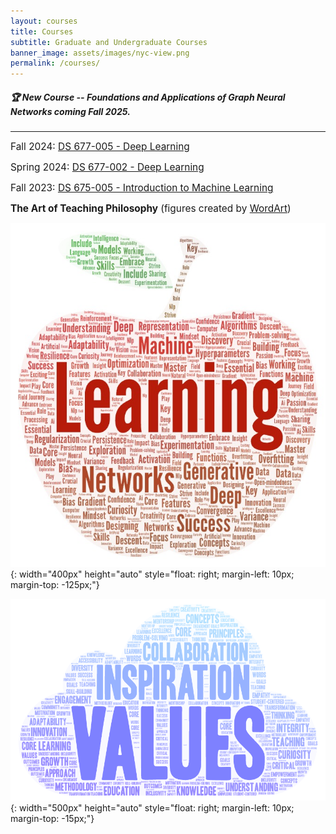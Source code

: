 ```yaml
---
layout: courses
title: Courses
subtitle: Graduate and Undergraduate Courses
banner_image: assets/images/nyc-view.png
permalink: /courses/
---
```


##### 🏆 New Course -- <span style="font-size: 1.em;">**Foundations and Applications of Graph Neural Networks** coming Fall 2025.</span>

---
<span style="font-size: 1.1em;">Fall 2024: [DS 677-005 - Deep Learning](course3/)</span>

<span style="font-size: 1.1em;">Spring 2024: [DS 677-002 - Deep Learning](course2/)</span>

<span style="font-size: 1.1em;">Fall 2023: [DS 675-005 - Introduction to Machine Learning](course1/)</span>

<span style="font-size: 1.1em;">**The Art of Teaching Philosophy** (figures created by [WordArt](https://wordart.com/create))</span>

![Teaching Philosophy](../assets/images/teaching_icon.jpeg){: width="400px" height="auto" style="float: right; margin-left: 10px; margin-top: -125px;"}

![Teaching Philosophy](../assets/images/teachingphilosophy.png){: width="500px" height="auto" style="float: right; margin-left: 10px; margin-top: -15px;"}

